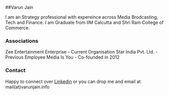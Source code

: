 ##Varun Jain

I am an Strategy professional with expereince across Media Brodcasting, Tech and Finance. I am Graduate from IIM Calcutta and Shri Ram College of Commerce.

### Associations

Zee Entertainment Enterprise - Current Organisation
Star India Pvt. Ltd. - Previous Employee
Media Is You - Co-founded in 2012

### Contact

Happy to connect over [Linkedin](https://www.linkedin.com/in/varunjainsrcc/) or you can drop me and email at mail(at)varunjain.info

